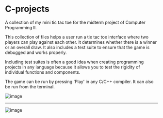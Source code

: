 # C-projects
A collection of my mini tic tac toe for the midterm project of Computer Programming II. 

This collection of files helps a user run a tie tac toe interface where two players can play against each other. It determines whether there is a winner or an overall draw. It also includes a test suite to ensure that the game is debugged and works properly. 

Including test suites is often a good idea when creating programming projects in any language because it allows you to test the rigidity of individual functions and components.

The game can be run by pressing 'Play' in any C/C++ compiler. It can also be run from the terminal. 

![image](https://github.com/solsylph/tic-tac-toe/assets/126614634/ce497fae-749a-4a84-a861-22ab35db9e5a)

______

![image](https://github.com/solsylph/tic-tac-toe/assets/126614634/3d601aac-686b-484f-b3a8-1591fbe05956)


